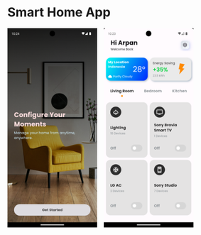 # Smart Home App

<div float="left">
  <img alt="Onboarding Screen" src="/assets/preview/onboard-screen.png" width="40%" />
  &nbsp;&nbsp;
  <img alt="Home Screen" src="/assets/preview/home-screen.png" width="40%" />
</div>
